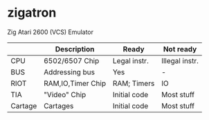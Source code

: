 # zigatron
Zig Atari 2600 (VCS) Emulator


|      | Description       |    Ready     |     Not ready   |
| ---- | ----------------- | ------------ | --------------- |
| CPU  | 6502/6507 Chip    | Legal instr. | Illegal instr.  |
| BUS  | Addressing bus    | Yes          | -               |
| RIOT | RAM,IO,Timer Chip | RAM; Timers  | IO              |
| TIA  | "Video" Chip      | Initial code | Most stuff      |
| Cartage | Cartages       | Initial code | Most stuff      |

